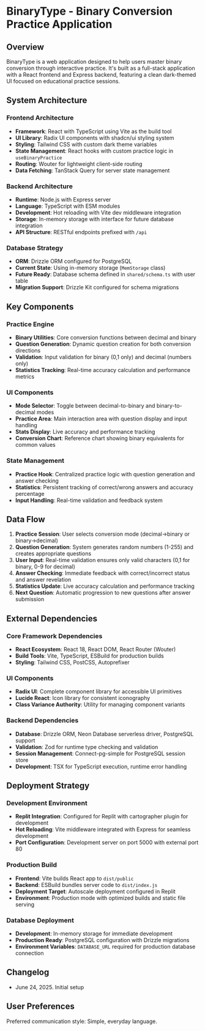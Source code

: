 # BinaryType - Binary Conversion Practice Application

## Overview

BinaryType is a web application designed to help users master binary conversion through interactive practice. It's built as a full-stack application with a React frontend and Express backend, featuring a clean dark-themed UI focused on educational practice sessions.

## System Architecture

### Frontend Architecture
- **Framework**: React with TypeScript using Vite as the build tool
- **UI Library**: Radix UI components with shadcn/ui styling system
- **Styling**: Tailwind CSS with custom dark theme variables
- **State Management**: React hooks with custom practice logic in `useBinaryPractice`
- **Routing**: Wouter for lightweight client-side routing
- **Data Fetching**: TanStack Query for server state management

### Backend Architecture
- **Runtime**: Node.js with Express server
- **Language**: TypeScript with ESM modules
- **Development**: Hot reloading with Vite dev middleware integration
- **Storage**: In-memory storage with interface for future database integration
- **API Structure**: RESTful endpoints prefixed with `/api`

### Database Strategy
- **ORM**: Drizzle ORM configured for PostgreSQL
- **Current State**: Using in-memory storage (`MemStorage` class)
- **Future Ready**: Database schema defined in `shared/schema.ts` with user table
- **Migration Support**: Drizzle Kit configured for schema migrations

## Key Components

### Practice Engine
- **Binary Utilities**: Core conversion functions between decimal and binary
- **Question Generation**: Dynamic question creation for both conversion directions
- **Validation**: Input validation for binary (0,1 only) and decimal (numbers only) 
- **Statistics Tracking**: Real-time accuracy calculation and performance metrics

### UI Components
- **Mode Selector**: Toggle between decimal-to-binary and binary-to-decimal modes
- **Practice Area**: Main interaction area with question display and input handling
- **Stats Display**: Live accuracy and performance tracking
- **Conversion Chart**: Reference chart showing binary equivalents for common values

### State Management
- **Practice Hook**: Centralized practice logic with question generation and answer checking
- **Statistics**: Persistent tracking of correct/wrong answers and accuracy percentage
- **Input Handling**: Real-time validation and feedback system

## Data Flow

1. **Practice Session**: User selects conversion mode (decimal→binary or binary→decimal)
2. **Question Generation**: System generates random numbers (1-255) and creates appropriate questions
3. **User Input**: Real-time validation ensures only valid characters (0,1 for binary, 0-9 for decimal)
4. **Answer Checking**: Immediate feedback with correct/incorrect status and answer revelation
5. **Statistics Update**: Live accuracy calculation and performance tracking
6. **Next Question**: Automatic progression to new questions after answer submission

## External Dependencies

### Core Framework Dependencies
- **React Ecosystem**: React 18, React DOM, React Router (Wouter)
- **Build Tools**: Vite, TypeScript, ESBuild for production builds
- **Styling**: Tailwind CSS, PostCSS, Autoprefixer

### UI Components
- **Radix UI**: Complete component library for accessible UI primitives
- **Lucide React**: Icon library for consistent iconography
- **Class Variance Authority**: Utility for managing component variants

### Backend Dependencies
- **Database**: Drizzle ORM, Neon Database serverless driver, PostgreSQL support
- **Validation**: Zod for runtime type checking and validation
- **Session Management**: Connect-pg-simple for PostgreSQL session store
- **Development**: TSX for TypeScript execution, runtime error handling

## Deployment Strategy

### Development Environment
- **Replit Integration**: Configured for Replit with cartographer plugin for development
- **Hot Reloading**: Vite middleware integrated with Express for seamless development
- **Port Configuration**: Development server on port 5000 with external port 80

### Production Build
- **Frontend**: Vite builds React app to `dist/public`
- **Backend**: ESBuild bundles server code to `dist/index.js`
- **Deployment Target**: Autoscale deployment configured in Replit
- **Environment**: Production mode with optimized builds and static file serving

### Database Deployment
- **Development**: In-memory storage for immediate development
- **Production Ready**: PostgreSQL configuration with Drizzle migrations
- **Environment Variables**: `DATABASE_URL` required for production database connection

## Changelog
- June 24, 2025. Initial setup

## User Preferences
Preferred communication style: Simple, everyday language.